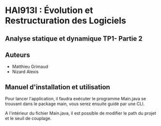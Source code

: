 # HAI913I : Évolution et Restructuration des Logiciels
## Analyse statique et dynamique TP1- Partie 2
## Auteurs
- Matthieu Grimaud
- Nizard Alexis

## Manuel d'installation et utilisation

Pour lancer l'application, il faudra exécuter le programme Main.java se trouvant dans le package main, vous serez ensuite guidé par une CLI.

A l'intérieur du fichier Main.java, il est possible de modifier le path du projet et le seuil de couplage.
